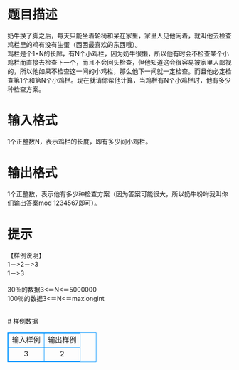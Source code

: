 # 

 
 # 题目描述 
<p>
    奶牛换了脚之后，每天只能坐着轮椅和呆在家里，家里人见他闲着，就叫他去检查鸡栏里的鸡有没有生蛋（西西最喜欢的东西哦）。<br>    鸡栏是个1×N的长廊，有N个小鸡栏，因为奶牛很懒，所以他有时会不检查某个小鸡栏而直接去检查下一个，而且不会回头检查，但他知道这会很容易被家里人鄙视的，所以他如果不检查这一间的小鸡栏，那么他下一间就一定检查。而且他必定检查第1个和第N个小鸡栏。现在就请你帮他计算，当鸡栏有N个小鸡栏时，他有多少种检查方案。<br></p> 

 
 # 输入格式 
<p>
1个正整数N，表示鸡栏的长度，即有多少间小鸡栏。</p> 

 
 # 输出格式 
<p>
1个正整数，表示他有多少种检查方案（因为答案可能很大，所以奶牛吩咐我叫你们输出答案mod 1234567即可）。</p> 

 
 # 提示 
<p>
【样例说明】<br>1－>2－>3<br>1－>3<br><br>30％的数据3<＝N<＝5000000<br>100％的数据3<＝N<＝maxlongint<br><br></p> 
# 样例数据
<style>
        table,table tr th, table tr td { border:1px solid #0094ff; }
        table { width: 200px; min-height: 25px; line-height: 25px; text-align: center; border-collapse: collapse;}   
    </style>
<table>
	<tr>
		<td>输入样例</td>
		<td>输出样例</td>
	</tr>
<tr><td>3</td><td>2</td></tr></table>
